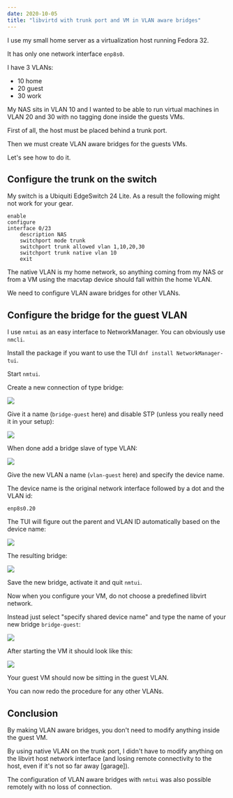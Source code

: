 ```yaml
---
date: 2020-10-05
title: "libvirtd with trunk port and VM in VLAN aware bridges"
---
```


I use my small home server as a virtualization host running Fedora 32.

It has only one network interface `enp8s0`.

I have 3 VLANs:

- 10 home
- 20 guest
- 30 work

My NAS sits in VLAN 10 and I wanted to be able to run virtual machines in VLAN 20 and 30 with no tagging done inside the guests VMs.

First of all, the host must be placed behind a trunk port.

Then we must create VLAN aware bridges for the guests VMs.

Let's see how to do it.

## Configure the trunk on the switch

My switch is a Ubiquiti EdgeSwitch 24 Lite. As a result the following might not work for your gear.

```
enable
configure
interface 0/23
    description NAS
    switchport mode trunk
    switchport trunk allowed vlan 1,10,20,30
    switchport trunk native vlan 10
    exit
```

The native VLAN is my home network, so anything coming from my NAS or from a VM using the macvtap device should fall within the home VLAN.

We need to configure VLAN aware bridges for other VLANs.

## Configure the bridge for the guest VLAN

I use `nmtui` as an easy interface to NetworkManager. You can obviously use `nmcli`.

Install the package if you want to use the TUI `dnf install NetworkManager-tui`.

Start `nmtui`.

Create a new connection of type bridge:

![](https://blog.wains.be/images/libvirt/libvirt1.png)

Give it a name (`bridge-guest` here) and disable STP (unless you really need it in your setup):

![](https://blog.wains.be/images/libvirt/libvirt2.png)

When done add a bridge slave of type VLAN:

![](https://blog.wains.be/images/libvirt/libvirt3.png)

Give the new VLAN a name (`vlan-guest` here) and specify the device name.

The device name is the original network interface followed by a dot and the VLAN id:

`enp8s0.20`

The TUI will figure out the parent and VLAN ID automatically based on the device name:

![](https://blog.wains.be/images/libvirt/libvirt4.png)

The resulting bridge:

![](https://blog.wains.be/images/libvirt/libvirt5.png)

Save the new bridge, activate it and quit `nmtui`.

Now when you configure your VM, do not choose a predefined libvirt network.

Instead just select "specify shared device name" and type the name of your new bridge `bridge-guest`:

![](https://blog.wains.be/images/libvirt/libvirt6.png)

After starting the VM it should look like this:

![](https://blog.wains.be/images/libvirt/libvirt7.png)

Your guest VM should now be sitting in the guest VLAN.

You can now redo the procedure for any other VLANs.

## Conclusion

By making VLAN aware bridges, you don't need to modify anything inside the guest VM.

By using native VLAN on the trunk port, I didn't have to modify anything on the libvirt host network interface (and losing remote connectivity to the host, even if it's not so far away [garage]).

The configuration of VLAN aware bridges with `nmtui` was also possible remotely with no loss of connection.
